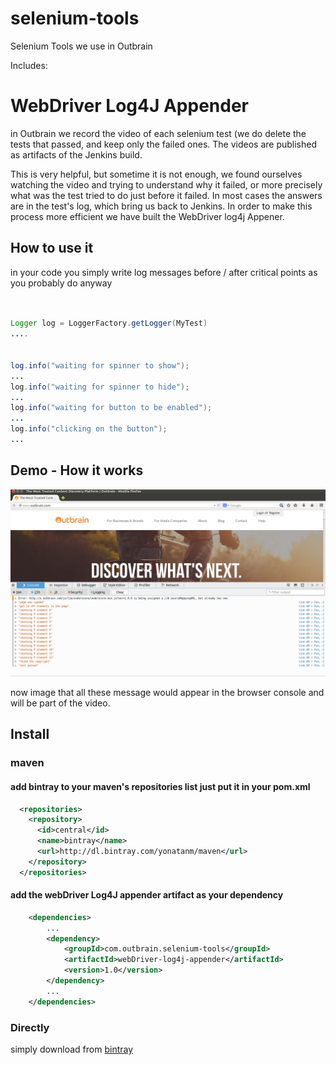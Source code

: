selenium-tools
==============

Selenium Tools we use in Outbrain

Includes:

# WebDriver Log4J Appender
in Outbrain we record the video of each selenium test (we do delete the tests
that passed, and keep only the failed ones. The videos are published as
artifacts of the Jenkins build.

This is very helpful, but sometime it is not enough, we found ourselves   watching the video and trying to understand why it failed, or more precisely
what was the test tried to do just before it failed. In most cases the answers
are in the test's log, which bring us back to Jenkins. 
In order to make this process more
efficient we have built the WebDriver log4j Appener.

## How to use it
in your code you simply write log messages before / after critical points as
you probably do anyway


```java


Logger log = LoggerFactory.getLogger(MyTest)
....


log.info("waiting for spinner to show");
...
log.info("waiting for spinner to hide");
...
log.info("waiting for button to be enabled");
...
log.info("clicking on the button");
...

```

## Demo - How it works
[![See how it works](/selenium-tools-examples/images/webdriver-log4j-appender.png)](http://www.youtube.com/watch?v=G1yvX64Rke0)

now image that all these message would appear in the browser console and will
be part of the video.

## Install

### maven
#### add bintray to your maven's repositories list just put it in your pom.xml

```xml
  <repositories>
    <repository>
      <id>central</id>
      <name>bintray</name>
      <url>http://dl.bintray.com/yonatanm/maven</url>
    </repository>
  </repositories>
```
#### add the webDriver Log4J appender artifact as your dependency
```xml
	<dependencies>
		...
		<dependency>
			<groupId>com.outbrain.selenium-tools</groupId>
			<artifactId>webDriver-log4j-appender</artifactId>
			<version>1.0</version>
		</dependency>
		...
	</dependencies>
```

### Directly 
simply download from [bintray](https://bintray.com/yonatanm/maven/selenium-tools/)
